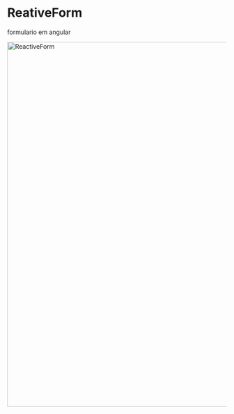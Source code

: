 # ReativeForm
formulario em angular
<br>

<img width="839" alt="ReactiveForm" src="https://github.com/geovanamayer/ReativeForm/assets/99758327/39aa5e4b-3b10-4381-ab20-e82da89cbb1a">
